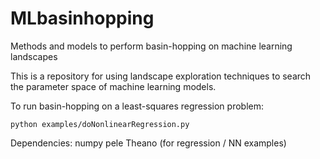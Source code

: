 # MLbasinhopping
Methods and models to perform basin-hopping on machine learning landscapes

This is a repository for using landscape exploration techniques to search the parameter space of machine learning models.

To run basin-hopping on a least-squares regression problem:

```python examples/doNonlinearRegression.py```

Dependencies:
  numpy 
  pele
  Theano (for regression / NN examples)
  
